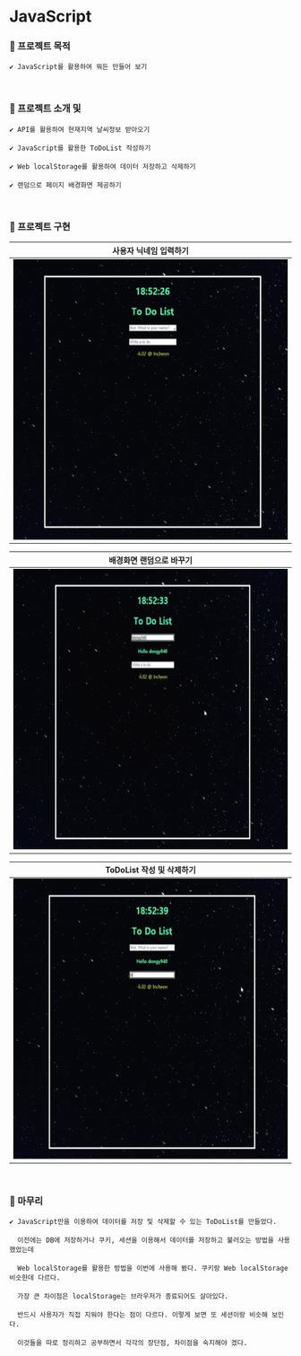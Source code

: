 # JavaScript
### 🔘 프로젝트 목적
    ✔ JavaScript를 활용하여 뭐든 만들어 보기
</br>

### 🔘 프로젝트 소개 및 
    ✔ API를 활용하여 현재지역 날씨정보 받아오기

    ✔ JavaScript를 활용한 ToDoList 작성하기

    ✔ Web localStorage를 활용하여 데이터 저장하고 삭제하기

    ✔ 랜덤으로 페이지 배경화면 제공하기
</br>

### 🔘 프로젝트 구현

|사용자 닉네임 입력하기|
|:-----:|
|<img src="https://raw.githubusercontent.com/dongy094/Basic_js/master/Basic_js/images/writename.gif" height="500" width="550px">

|배경화면 랜덤으로 바꾸기|
|:-----:|
|<img src="https://raw.githubusercontent.com/dongy094/Basic_js/master/Basic_js/images/bgchange.gif" height="500" width="550px">

|ToDoList 작성 및 삭제하기|
|:-----:|
|<img src="https://raw.githubusercontent.com/dongy094/Basic_js/master/Basic_js/images/writetodo.gif" height="500" width="550px">|
</br>

### 🔘 마무리
    ✔ JavaScript만을 이용하여 데이터를 저장 및 삭제할 수 있는 ToDoList를 만들었다. 

      이전에는 DB에 저장하거나 쿠키, 세션을 이용해서 데이터를 저장하고 불러오는 방법을 사용했었는데 

      Web localStorage를 활용한 방법을 이번에 사용해 봤다. 쿠키랑 Web localStorage 비슷한데 다르다. 

      가장 큰 차이점은 localStorage는 브라우저가 종료되어도 살아있다. 

      반드시 사용자가 직접 지워야 한다는 점이 다르다. 이렇게 보면 또 세션이랑 비슷해 보인다. 
    
      이것들을 따로 정리하고 공부하면서 각각의 장단점, 차이점을 숙지해야 겠다.
